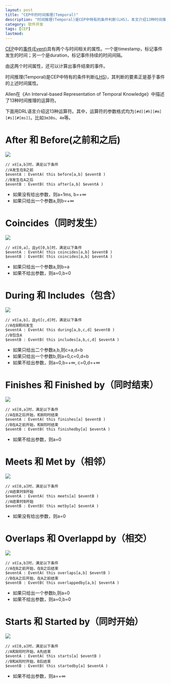 ```yaml
---
layout: post
title: "CEP中的时间推理(Temporal)"
description: "时间推理(Temporal)是CEP中特有的条件判断(LHS)。本文介绍13种时间推理运算符及其DRL表示"
category: 软件开发
tags: [CEP]
lastmod:
---
```


[CEP](/2012/11/06/about_cep.html)中的[事件(Event)](/2013/12/21/event_in_CEP.html)具有两个与时间相关的属性。一个是timestamp，标记事件发生的时间；另一个是duration，标记事件持续的时间间隔。

由这两个时间属性，还可以计算出事件结束的事件。

时间推理(Temporal)是CEP中特有的条件判断([LHS](/2012/12/06/rule_language.html#menuIndex3))，其判断的要素正是基于事件的上述时间属性。

Allen在《An Interval-based Representation of Temporal Knowledge》中描述了13种时间推理的运算符。

下面用DRL语言介绍这13种运算符。其中，运算符的参数格式均为`[#d][#h][#m][#s][#[ms]]`。比如`3m30s`、`4m`等。


# After 和 Before(之前和之后)

  ![](images/rule-engine/temporal-after_and_before.png)

  ```
  // x∈[a,b]时，满足以下条件
  //A发生在B之前
  $eventA : EventA( this before[a,b] $eventB )
  //B发生在A之后
  $eventB : EventB( this after[a,b] $eventA )

  ```

  + 如果没有给出参数，则a=1ms, b=+∞
  + 如果只给出一个参数a,则b=+∞


# Coincides（同时发生）

  ![](images/rule-engine/temporal-coincides.png)

  ```
  // x∈[0,a]，且y∈[0,b]时，满足以下条件
  $eventA : EventA( this coincides[a,b] $eventB )
  $eventB : EventB( this coincides[a,b] $eventA )

  ```

  + 如果只给出一个参数a,则b=a
  + 如果不给出参数，则a=0,b=0


# During 和 Includes（包含）

  ![](images/rule-engine/temporal-during.png)

  ```
  // x∈[a,b]，且y∈[c,d]时，满足以下条件
  //A在B期间发生
  $eventA : EventA( this during[a,b,c,d] $eventB )
  //B包含A
  $eventB : EventB( this includes[a,b,c,d] $eventA )

  ```

  + 如果只给出二个参数a,b,则c=a,d=b
  + 如果只给出一个参数b,则a=0,c=0,d=b
  + 如果不给出参数，则a=0,b=+∞, c=0,d=+∞


# Finishes 和 Finished by（同时结束）


  ![](images/rule-engine/temporal-finishes.png)

  ```
  // x∈[0,a]时，满足以下条件
  //A在B之后开始，和B同时结束
  $eventA : EventA( this finishes[a] $eventB )
  //B在A之前开始，和B同时结束
  $eventB : EventB( this finishedby[a] $eventA )

  ```

  + 如果不给出参数，则a=0



# Meets 和 Met by（相邻）

  ![](images/rule-engine/temporal-after_and_before.png)

  ```
  // x∈[0,a]时，满足以下条件
  //A结束时B开始
  $eventA : EventA( this meets[a] $eventB )
  //A结束时B开始
  $eventB : EventB( this metby[a] $eventA )

  ```

  + 如果没有给出参数，则a=0


# Overlaps 和 Overlappd by（相交）

  ![](images/rule-engine/temporal-overlaps.png)

  ```
  // x∈[a,b]时，满足以下条件
  //A在B之前开始，在B之后结束
  $eventA : EventA( this overlaps[a,b] $eventB )
  //B在A之后开始，在A之前结束
  $eventB : EventB( this overlappedby[a,b] $eventA )

  ```

  + 如果只给出一个参数b,则a=0
  + 如果不给出参数，则a=0,b=0



# Starts 和 Started by（同时开始）


  ![](images/rule-engine/temporal-starts.png)

  ```
  // x∈[0,a]时，满足以下条件
  //A和B同时开始，A先结束
  $eventA : EventA( this starts[a] $eventB )
  //B和A同时开始，B后结束
  $eventB : EventB( this startedby[a] $eventA )

  ```

  + 如果不给出参数，则a=+∞


